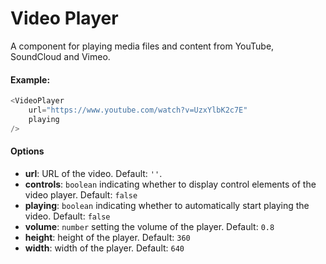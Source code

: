 # Video Player

A component for playing media files and content from YouTube, SoundCloud and Vimeo.

#### Example:

``` js
<VideoPlayer
    url="https://www.youtube.com/watch?v=UzxYlbK2c7E"
    playing
/>
```

#### Options

* __url__: URL of the video. Default: `''`.
* __controls__: `boolean` indicating whether to display control elements of the video player. Default: `false`
* __playing__: `boolean` indicating whether to automatically start playing the video. Default: `false`
* __volume__: `number` setting the volume of the player. Default: `0.8`
* __height__: height of the player. Default: `360`
* __width__: width of the player. Default: `640`
